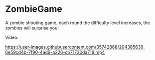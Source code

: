 # ZombieGame
A zombie shooting game, each round the difficulty level increases, the zombies will surprise you!

Video:

https://user-images.githubusercontent.com/35742868/204385639-6e59cd4b-7f90-4ad9-a226-cb71730da718.mp4
